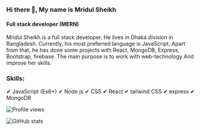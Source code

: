 ### Hi there 👋, My name is Mridul Sheikh
#### Full stack developer (MERN)

Mridul Sheikh is a full stack developer. He lives in Dhaka division in Bangladesh. Currently, his most preferred language is JavaScript. Apart from that, he has done some projects with React, MongoDB, Express, Bootstrap, firebase. The main purpose is to work with web-technology And improve her skills.

### Skills: 
✔ JavaScript (Es6+)
✔ Node js
✔ CSS
✔ React
✔ tailwind CSS
✔ express
✔ MongoDB

![Profile views](https://gpvc.arturio.dev/MridulSheikh)

![GitHub stats](https://github-readme-stats.vercel.app/api?username=MridulSheikh&show_icons=true)  
